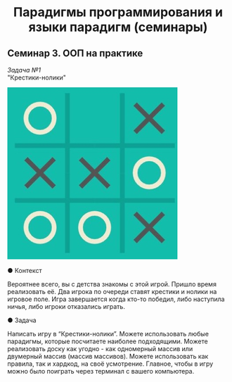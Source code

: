# <p style="text-align: center">Парадигмы программирования и языки парадигм (семинары)</p>

## Семинар 3. ООП на практике

*Задача №1*  
"Крестики-нолики"

![image](https://github.com/Ask1509/Programming_paradigms/blob/e67c63b3868bb440a833fbf822b7a5d5c02830ea/Programming_paradigms_S3/images/game_field.jpg)

● Контекст

Вероятнее всего, вы с детства знакомы с этой игрой. Пришло
время реализовать её. Два игрока по очереди ставят крестики
и нолики на игровое поле. Игра завершается когда кто-то
победил, либо наступила ничья, либо игроки отказались
играть.

● Задача

Написать игру в “Крестики-нолики”. Можете использовать
любые парадигмы, которые посчитаете наиболее
подходящими. Можете реализовать доску как угодно - как
одномерный массив или двумерный массив (массив массивов).
Можете использовать как правила, так и хардкод, на своё
усмотрение. Главное, чтобы в игру можно было поиграть через
терминал с вашего компьютера.
